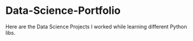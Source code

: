 # Data-Science-Portfolio
Here are the Data Science Projects I worked while learning different Python libs.
